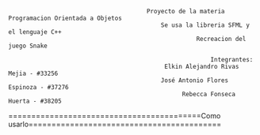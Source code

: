                                            Proyecto de la materia Programacion Orientada a Objetos
                                               Se usa la libreria SFML y el lenguaje C++
                                                         Recreacion del juego Snake 
                                                         
                                                             Integrantes:
                                                Elkin Alejandro Rivas Mejia - #33256
                                               José Antonio Flores Espinoza - #37276
                                                     Rebecca Fonseca Huerta - #38205

==========================================Como usarlo==========================================



